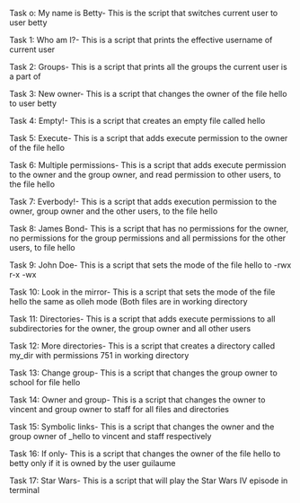 Task o: My name is Betty- This is the script that switches current user to user betty

Task 1: Who am I?- This is a script that prints the effective username of current user

Task 2: Groups- This is a script that prints all the groups the current user is a part of

Task 3: New owner- This is a script that changes the owner of the file hello to user betty

Task 4: Empty!- This is a script that creates an empty file called hello

Task 5: Execute- This is a script that adds execute permission to the owner of the file hello

Task 6: Multiple permissions- This is a script that adds execute permission to the owner and the group owner, and read permission to other users, to the file hello

Task 7: Everbody!- This is a script that adds execution permission to the owner, group owner and the other users, to the file hello

Task 8: James Bond- This is a script that has no permissions for the owner, no permissions for the group permissions and all permissions for the other users, to file hello

Task 9: John Doe- This is a script that sets the mode of the file hello to  -rwx r-x -wx

Task 10: Look in the mirror- This is a script that sets the mode of the file hello the same as olleh mode (Both files are in working directory

Task 11: Directories- This is a script that adds execute permissions to all subdirectories for the owner, the group owner and all other users

Task 12: More directories- This is a script that creates a directory called my_dir with permissions 751 in working directory

Task 13: Change group- This is a script that changes the group owner to school for file hello

Task 14: Owner and group- This is a script that changes the owner to vincent and group owner to staff for all files and directories

Task 15: Symbolic links- This is a script that changes the owner and the group owner of _hello to vincent and staff respectively

Task 16: If only- This is a script that changes the owner of the file hello to betty only if it is owned by the user guilaume

Task 17: Star Wars-  This is a script that will play the Star Wars IV episode in terminal





